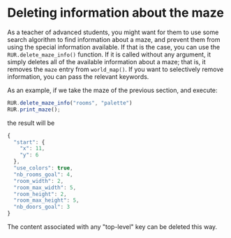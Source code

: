 # Deleting information about the maze

As a teacher of advanced students, you might want for them to use some search algorithm to find information about a maze, and prevent them from using the special information available. If that is the case, you can use the `RUR.delete_maze_info()` function. If it is called without any argument, it simply deletes all of the available information about a maze; that is, it removes the `maze` entry from `world_map()`. If you want to selectively remove information, you can pass the relevant keywords.

As an example, if we take the maze of the previous section, and execute:

```js
RUR.delete_maze_info("rooms", "palette")
RUR.print_maze();
```

the result will be

```js
{
  "start": {
    "x": 11,
    "y": 6
  },
  "use_colors": true,
  "nb_rooms_goal": 4,
  "room_width": 2,
  "room_max_width": 5,
  "room_height": 2,
  "room_max_height": 5,
  "nb_doors_goal": 3
}
```

The content associated with any "top-level" key can be deleted this way.



